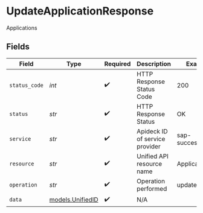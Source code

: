 # UpdateApplicationResponse

Applications


## Fields

| Field                                      | Type                                       | Required                                   | Description                                | Example                                    |
| ------------------------------------------ | ------------------------------------------ | ------------------------------------------ | ------------------------------------------ | ------------------------------------------ |
| `status_code`                              | *int*                                      | :heavy_check_mark:                         | HTTP Response Status Code                  | 200                                        |
| `status`                                   | *str*                                      | :heavy_check_mark:                         | HTTP Response Status                       | OK                                         |
| `service`                                  | *str*                                      | :heavy_check_mark:                         | Apideck ID of service provider             | sap-successfactors                         |
| `resource`                                 | *str*                                      | :heavy_check_mark:                         | Unified API resource name                  | Applications                               |
| `operation`                                | *str*                                      | :heavy_check_mark:                         | Operation performed                        | update                                     |
| `data`                                     | [models.UnifiedID](../models/unifiedid.md) | :heavy_check_mark:                         | N/A                                        |                                            |